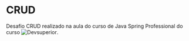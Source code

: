 # CRUD

Desafio CRUD realizado na aula do curso de Java Spring Professional do curso ![Devsuperior](https://devsuperior.com.br/). 
